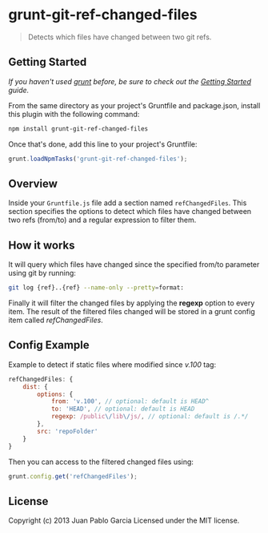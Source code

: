 grunt-git-ref-changed-files
===========================

> Detects which files have changed between two git refs.

## Getting Started
_If you haven't used [grunt](http://gruntjs.com/) before, be sure to check out the [Getting Started](https://github.com/cowboy/grunt/blob/master/docs/getting_started.md) guide._

From the same directory as your project's Gruntfile and package.json, install this plugin with the following command:

```bash
npm install grunt-git-ref-changed-files
```

Once that's done, add this line to your project's Gruntfile:

```js
grunt.loadNpmTasks('grunt-git-ref-changed-files');
```

## Overview

Inside your `Gruntfile.js` file add a section named `refChangedFiles`. This section specifies the
options to detect which files have changed between two refs (from/to) and a regular expression to filter them.

## How it works

It will query which files have changed since the specified from/to parameter using git by running:

```bash
git log {ref}..{ref} --name-only --pretty=format:
```

Finally it will filter the changed files by applying the **regexp** option to every item. The result of the filtered
files changed will be stored in a grunt config item called *refChangedFiles*.

## Config Example

Example to detect if static files where modified since *v.100* tag:

```javascript
refChangedFiles: {
    dist: {
        options: {
            from: 'v.100', // optional: default is HEAD^
            to: 'HEAD', // optional: default is HEAD
            regexp: /public\/lib\/js/, // optional: default is /.*/
        },
        src: 'repoFolder'
    }
}
```
Then you can access to the filtered changed files using:

```javascript
grunt.config.get('refChangedFiles');
```

License
-------

Copyright (c) 2013 Juan Pablo Garcia
Licensed under the MIT license.
